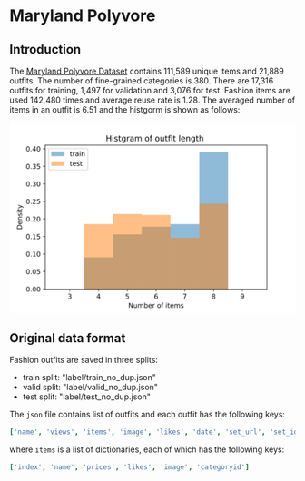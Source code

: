 # Maryland Polyvore

## Introduction

The [Maryland Polyvore Dataset](https://github.com/xthan/polyvore-dataset) contains 111,589 unique items and 21,889 outfits. The number of fine-grained categories is 380. There are 17,316 outfits for training, 1,497 for validation and 3,076 for test. Fashion items are used 142,480 times and average reuse rate is 1.28. The averaged number of items in an outfit is 6.51 and the histgorm is shown as follows:

![](asserts/images/maryland_polyvore_outfit_length_hist.svg)

## Original data format

Fashion outfits are saved in three splits:

- train split: "label/train_no_dup.json"
- valid split: "label/valid_no_dup.json"
- test split: "label/test_no_dup.json"

The `json` file contains list of outfits and each outfit has the following keys:

```yaml
['name', 'views', 'items', 'image', 'likes', 'date', 'set_url', 'set_id', 'desc']
```
where `items` is a list of dictionaries, each of which has the following keys:

```yaml
['index', 'name', 'prices', 'likes', 'image', 'categoryid']
```

